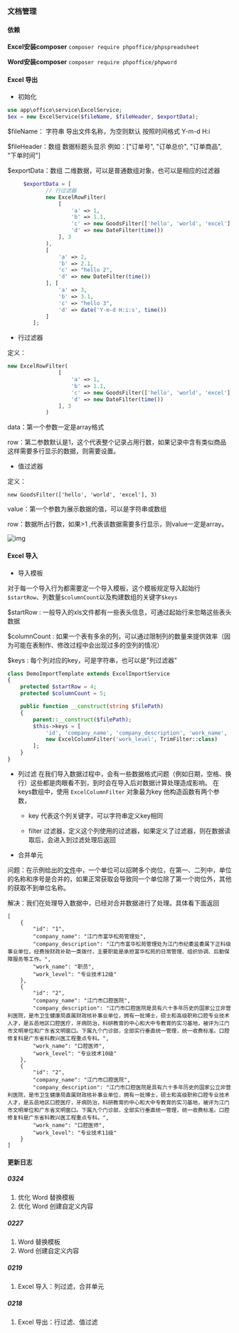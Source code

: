 ### 文档管理

#### 依赖

**Excel安装composer** `composer require phpoffice/phpspreadsheet`

**Word安装composer** `composer require phpoffice/phpword`

#### Excel 导出

- 初始化

```php
use app\office\service\ExcelService;
$ex = new ExcelService($fileName, $fileHeader, $exportData);
```

$fileName： 字符串 导出文件名称，为空则默认 按照时间格式 Y-m-d H:i

$fileHeader：数组 数据标题头显示 例如：["订单号", "订单总价", "订单商品", "下单时间"]

$exportData：数组 二维数据，可以是普通数组对象，也可以是相应的过滤器

```php 
     $exportData = [
            // 行过滤器
            new ExcelRowFilter(
                [
                    'a' => 1,
                    'b' => 1.1,
                    'c' => new GoodsFilter(['hello', 'world', 'excel'], 3), //值过滤器
                    'd' => new DateFilter(time())
                ], 3 
            ),
            [
                'a' => 2,
                'b' => 2.1,
                'c' => "hello 2",
                'd' => new DateFilter(time())
            ], [
                'a' => 3,
                'b' => 3.1,
                'c' => "hello 3",
                'd' => date('Y-m-d H:i:s', time())
            ]
        ];
```

- 行过滤器

定义：

```php 
new ExcelRowFilter(
                [
                    'a' => 1,
                    'b' => 1.1,
                    'c' => new GoodsFilter(['hello', 'world', 'excel'], 3),
                    'd' => new DateFilter(time())
                ], 3
            )
```

data：第一个参数一定是array格式

row：第二参数默认是1，这个代表整个记录占用行数，如果记录中含有类似商品这样需要多行显示的数据，则需要设置。

- 值过滤器

定义：

```
new GoodsFilter(['hello', 'world', 'excel'], 3)
```

value：第一个参数为展示数据的值，可以是字符串或数组

row：数据所占行数，如果>1 ,代表该数据需要多行显示，则value一定是array。

![img](https://s3.ax1x.com/2021/02/18/yWPnV1.png)

#### Excel 导入

- 导入模板

对于每一个导入行为都需要定一个导入模板，这个模板规定导入起始行`$startRow`、列数量`$columnCount`以及构建数组的关键字`$keys`

$startRow : 一般导入的xls文件都有一些表头信息，可通过起始行来忽略这些表头数据

$columnCount : 如果一个表有多余的列，可以通过限制列的数量来提供效率（因为可能在表制作、修改过程中会出现过多的空列的情况）

$keys : 每个列对应的key，可是字符串，也可以是"列过滤器"

```php
class DemoImportTemplate extends ExcelImportService
{
    protected $startRow = 4;
    protected $columnCount = 5;

    public function __construct(string $filePath)
    {
        parent::__construct($filePath);
        $this->keys = [
            'id', 'company_name', 'company_description', 'work_name',
            new ExcelColumnFilter('work_level', TrimFilter::class)
        ];
    }
}
```

- 列过滤 在我们导入数据过程中，会有一些数据格式问题（例如日期，空格、换行）这些都是肉眼看不到，到时会在导入后对数据计算处理造成影响。 在keys数组中，使用 `ExcelColumnFilter` 对象最为key 他构造函数有两个参数，

    - key 代表这个列关键字，可以字符串定义key相同

    - filter 过滤器，定义这个列使用的过滤器，如果定义了过滤器，则在数据读取后，会进入到过滤处理后返回

- 合并单元

问题：在示例给出的[文件](http://ztbcms-tes.oss-cn-beijing.aliyuncs.com/file/20210219/52134b2a202f6271da4b22b6b818d1e6.xlsx)中，一个单位可以招聘多个岗位，在第一、二列中，单位的名称和序号是合并的，如果正常获取会导致同一个单位除了第一个岗位外，其他的获取不到单位名称。

解决：我们在处理导入数据中，已经对合并数据进行了处理。具体看下面返回

```
[
    {
        "id": "1",
        "company_name": "江门市富华松苑管理处",
        "company_description": "江门市富华松苑管理处为江门市纪委监委属下正科级事业单位，经费按财政补助一类拨付，主要职能是承担富华松苑的日常管理、组织协调、后勤保障服务等工作。",
        "work_name": "职员",
        "work_level": "专业技术12级"
    },
    {
        "id": "2",
        "company_name": "江门市口腔医院",
        "company_description": "江门市口腔医院是具有六十多年历史的国家公立非营利医院，是市卫生健康局直属财政核补事业单位，拥有一批博士，硕士和高级职称口腔专业技术人才，是五邑地区口腔医疗，牙病防治，科研教育的中心和大中专教育的实习基地，被评为江门市文明单位和广东省文明窗口。下属九个门诊部，全部实行垂直统一管理，统一收费标准。口腔修复科是广东省科教兴医工程重点专科。",
        "work_name": "口腔医师",
        "work_level": "专业技术10级"
    },
    {
        "id": "2",
        "company_name": "江门市口腔医院",
        "company_description": "江门市口腔医院是具有六十多年历史的国家公立非营利医院，是市卫生健康局直属财政核补事业单位，拥有一批博士，硕士和高级职称口腔专业技术人才，是五邑地区口腔医疗，牙病防治，科研教育的中心和大中专教育的实习基地，被评为江门市文明单位和广东省文明窗口。下属九个门诊部，全部实行垂直统一管理，统一收费标准。口腔修复科是广东省科教兴医工程重点专科。",
        "work_name": "口腔医师",
        "work_level": "专业技术11级"
    }
]
```

#### 更新日志

##### 0324

1. 优化 Word 替换模板
2. 优化 Word 创建自定义内容

##### 0227

1. Word 替换模板
2. Word 创建自定义内容

##### 0219

1. Excel 导入：列过滤，合并单元

##### 0218

1. Excel 导出：行过滤、值过滤

